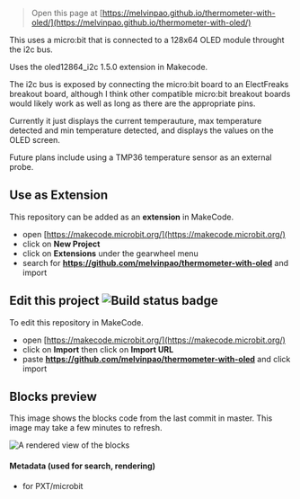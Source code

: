 
> Open this page at [https://melvinpao.github.io/thermometer-with-oled/](https://melvinpao.github.io/thermometer-with-oled/)

This uses a micro:bit that is connected to a 128x64 OLED module throught the i2c bus.

Uses the oled12864_i2c 1.5.0 extension in Makecode.

The i2c bus is exposed by connecting the micro:bit board to an ElectFreaks breakout board, although I think other compatible micro:bit breakout boards would likely work as well as long as there are the appropriate pins.

Currently it just displays the current temperauture, max temperature detected and min temperature detected, and displays the values on the OLED screen.

Future plans include using a TMP36 temperature sensor as an external probe.

## Use as Extension

This repository can be added as an **extension** in MakeCode.

* open [https://makecode.microbit.org/](https://makecode.microbit.org/)
* click on **New Project**
* click on **Extensions** under the gearwheel menu
* search for **https://github.com/melvinpao/thermometer-with-oled** and import

## Edit this project ![Build status badge](https://github.com/melvinpao/thermometer-with-oled/workflows/MakeCode/badge.svg)

To edit this repository in MakeCode.

* open [https://makecode.microbit.org/](https://makecode.microbit.org/)
* click on **Import** then click on **Import URL**
* paste **https://github.com/melvinpao/thermometer-with-oled** and click import

## Blocks preview

This image shows the blocks code from the last commit in master.
This image may take a few minutes to refresh.

![A rendered view of the blocks](https://github.com/melvinpao/thermometer-with-oled/raw/master/.github/makecode/blocks.png)

#### Metadata (used for search, rendering)

* for PXT/microbit
<script src="https://makecode.com/gh-pages-embed.js"></script><script>makeCodeRender("{{ site.makecode.home_url }}", "{{ site.github.owner_name }}/{{ site.github.repository_name }}");</script>
